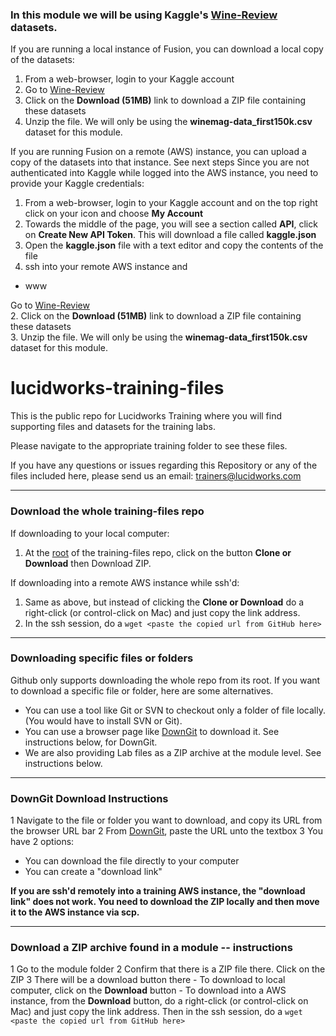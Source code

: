 ### In this module we will be using Kaggle's [Wine-Review](https://www.kaggle.com/zynicide/wine-reviews) datasets.

If you are running a local instance of Fusion, you can download a local copy of the datasets:
1. From a web-browser, login to your Kaggle account
2. Go to [Wine-Review](https://www.kaggle.com/zynicide/wine-reviews)  
3. Click on the **Download (51MB)** link to download a ZIP file containing these datasets  
4. Unzip the file. We will only be using the **winemag-data_first150k.csv** dataset for this module. 

If you are running Fusion on a remote (AWS) instance, you can upload a copy of the datasets into that instance. See next steps 
Since you are not authenticated into Kaggle while logged into the AWS instance, you need to provide your Kaggle credentials: 
1. From a web-browser, login to your Kaggle account and on the top right click on your icon and choose **My Account** 
2. Towards the middle of the page, you will see a section called **API**, click on **Create New API Token**. This will download a file called **kaggle.json** 
3. Open the **kaggle.json** file with a text editor and copy the contents of the file
4. ssh into your remote AWS instance and 
  * www


Go to [Wine-Review](https://www.kaggle.com/zynicide/wine-reviews)  
2. Click on the **Download (51MB)** link to download a ZIP file containing these datasets  
3. Unzip the file. We will only be using the **winemag-data_first150k.csv** dataset for this module. 




# lucidworks-training-files
This is the public repo for Lucidworks Training where you will find supporting files and datasets for the training labs. 

Please navigate to the appropriate training folder to see these files. 

If you have any questions or issues regarding this Repository or any of the files included here, please send us an email: trainers@lucidworks.com

---

### Download the whole training-files repo

If downloading to your local computer: 
1. At the [root](https://github.com/lucidworks/lucidworks-training-files) of the training-files repo, click on the button **Clone or Download** then Download ZIP. 

If downloading into a remote AWS instance while ssh'd: 
1. Same as above, but instead of clicking the **Clone or Download** do a right-click (or control-click on Mac) and just copy the link address. 
2. In the ssh session, do a `wget <paste the copied url from GitHub here>` 

---

### Downloading specific files or folders 

Github only supports downloading the whole repo from its root. 
If you want to download a specific file or folder, here are some alternatives. 

- You can use a tool like Git or SVN to checkout only a folder of file locally. (You would have to install SVN or Git). 
- You can use a browser page like [DownGit](https://minhaskamal.github.io/DownGit/#/home) to download it. See instructions below, for DownGit. 
- We are also providing Lab files as a ZIP archive at the module level. See instructions below. 

---

### DownGit Download Instructions

1 Navigate to the file or folder you want to download, and copy its URL from the browser URL bar
2 From [DownGit](https://minhaskamal.github.io/DownGit/#/home), paste the URL unto the textbox
3 You have 2 options: 
  * You can download the file directly to your computer
  *	You can create a "download link" 

**If you are ssh'd remotely into a training AWS instance, the "download link" does not work. You need to download the ZIP locally and then move it to the AWS instance via scp.** 

---

### Download a ZIP archive found in a module -- instructions 

1 Go to the module folder 
2 Confirm that there is a ZIP file there. Click on the ZIP 
3 There will be a download button there
	- To download to local computer, click on the **Download** button 
	- To download into a AWS instance, from the **Download** button, do a right-click (or control-click on Mac) and just copy the link address. Then in the ssh session, do a `wget <paste the copied url from GitHub here>` 

